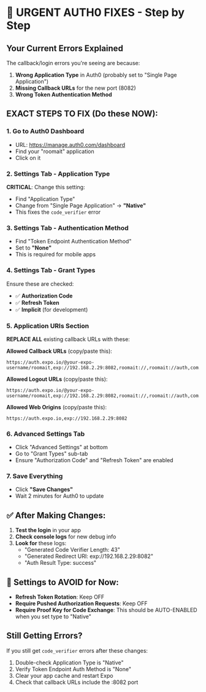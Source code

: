 # 🚨 URGENT AUTH0 FIXES - Step by Step

## Your Current Errors Explained

The callback/login errors you're seeing are because:
1. **Wrong Application Type** in Auth0 (probably set to "Single Page Application")
2. **Missing Callback URLs** for the new port (8082)
3. **Wrong Token Authentication Method**

## EXACT STEPS TO FIX (Do these NOW):

### 1. Go to Auth0 Dashboard
- URL: https://manage.auth0.com/dashboard
- Find your "roomait" application
- Click on it

### 2. Settings Tab - Application Type
**CRITICAL**: Change this setting:
- Find "Application Type" 
- Change from "Single Page Application" → **"Native"**
- This fixes the `code_verifier` error

### 3. Settings Tab - Authentication Method  
- Find "Token Endpoint Authentication Method"
- Set to **"None"**
- This is required for mobile apps

### 4. Settings Tab - Grant Types
Ensure these are checked:
- ✅ **Authorization Code**
- ✅ **Refresh Token** 
- ✅ **Implicit** (for development)

### 5. Application URIs Section
**REPLACE ALL** existing callback URLs with these:

**Allowed Callback URLs** (copy/paste this):
```
https://auth.expo.io/@your-expo-username/roomait,exp://192.168.2.29:8082,roomait://,roomait://auth,com.roomait.app://
```

**Allowed Logout URLs** (copy/paste this):
```
https://auth.expo.io/@your-expo-username/roomait,exp://192.168.2.29:8082,roomait://,roomait://auth,com.roomait.app://
```

**Allowed Web Origins** (copy/paste this):
```
https://auth.expo.io,exp://192.168.2.29:8082
```

### 6. Advanced Settings Tab
- Click "Advanced Settings" at bottom
- Go to "Grant Types" sub-tab
- Ensure "Authorization Code" and "Refresh Token" are enabled

### 7. Save Everything
- Click **"Save Changes"** 
- Wait 2 minutes for Auth0 to update

## ✅ After Making Changes:

1. **Test the login** in your app
2. **Check console logs** for new debug info
3. **Look for** these logs:
   - "Generated Code Verifier Length: 43"
   - "Generated Redirect URI: exp://192.168.2.29:8082"
   - "Auth Result Type: success"

## 🚫 Settings to AVOID for Now:

- **Refresh Token Rotation**: Keep OFF
- **Require Pushed Authorization Requests**: Keep OFF  
- **Require Proof Key for Code Exchange**: This should be AUTO-ENABLED when you set type to "Native"

## Still Getting Errors?

If you still get `code_verifier` errors after these changes:
1. Double-check Application Type is "Native"
2. Verify Token Endpoint Auth Method is "None"
3. Clear your app cache and restart Expo
4. Check that callback URLs include the :8082 port
